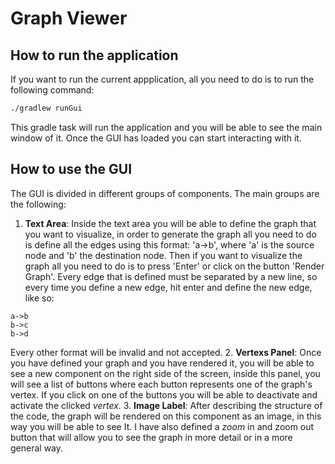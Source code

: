 # Graph Viewer
## How to run the application
If you want to run the current appplication, all you need to do is to run the following command:
```bash
./gradlew runGui
```
This gradle task will run the application and you will be able to see the main window of it. Once the GUI has loaded you can start interacting with it.

## How to use the GUI
The GUI is divided in different groups of components. The main groups are the following:
1. **Text Area**: Inside the text area you will be able to define the graph that you want to visualize, in order to generate the graph all you need to do
is define all the edges using this format: 'a->b', where 'a' is the source node and 'b' the destination node. Then if you want to visualize the graph
all you need to do is to press 'Enter' or click on the button 'Render Graph'. Every edge that is defined must be separated by a new line, so every time you define a new edge, hit
enter and define the new edge, like so:
```
a->b
b->c
b->d
```
Every other format will be invalid and not accepted.
2. **Vertexs Panel**: Once you have defined your graph and you have rendered it, you will be able to see a new component on the right side of the screen,
inside this panel, you will see a list of buttons where each button represents one of the graph's vertex. If you click on one of the buttons you will be
able to deactivate and activate the clicked *vertex*.
3. **Image Label**: After describing the structure of the code, the graph will be rendered on this component as an image, in this way you will be able to see It.
I have also defined a *zoom* in and zoom out button that will allow you to see the graph in more detail or in a more general way.
